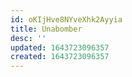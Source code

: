 ```yaml
---
id: oKIjHve8NYveXhk2Ayyia
title: Unabomber
desc: ''
updated: 1643723096357
created: 1643723096357
---
```


